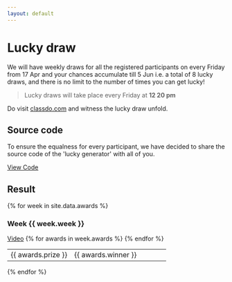 ```yaml
---
layout: default
---
```



# Lucky draw

We will have weekly draws for all the registered participants on every Friday from 17 Apr and your chances accumulate till 5 Jun i.e. a total of 8 lucky draws, and there is no limit to the number of times you can get lucky!

>Lucky draws will take place every Friday at **12 20 pm**

Do visit [classdo.com](https://classdo.com) and witness the lucky draw unfold.


## Source code

To ensure the equalness for every participant, we have decided to share the source code of the 'lucky generator' with all of you.

<a class="btn" href="https://github.com/buildingblocs/2019/blob/master/luckydraw.py">View Code</a>

## Result
{% for week in site.data.awards %}
<h3>Week {{ week.week }}</h3>
<a class="btn" href="{{ site.baseurl }}/pre-event/luckydraw/video#{{week.week}}">Video</a>
<table>
    {% for awards in week.awards %}
    <tr>
        <td width="40%">{{ awards.prize }}</td>
        <td width="60%">{{ awards.winner }}</td>
    </tr>
    {% endfor %}
</table>
{% endfor %}


